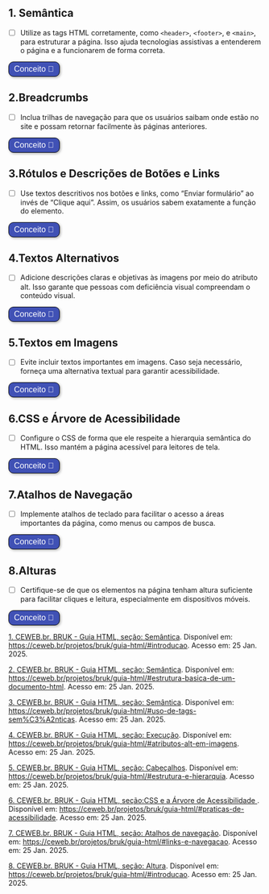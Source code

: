 
<style>
  button:not(#aumentar):not(#diminuir) {
    border: 1px solid black;
    padding: 5px 10px;
    border-radius: 10px;
    background-color: #4051B5;
    color: white;
    font-size: 16px;
    cursor: pointer;
    box-shadow: 2px 2px 5px rgba(0, 0, 0, 0.3);
    transition: background-color 0.3s, transform 0.3s;
  }
  button:not(#aumentar):not(#diminuir):hover {
    background-color: #0056b3;
    transform: scale(1.05);
  }
</style>
## 1. Semântica
 - [ ] Utilize as tags HTML corretamente, como `<header>`, `<footer>`, e `<main>`, para estruturar a página. Isso ajuda tecnologias assistivas a entenderem o página e a funcionarem de forma correta.

<button title="Conceito Checklists" class="botao-conceito" onclick="let el = document.getElementById('semantica-conceito'); el.style.display = el.style.display === 'none' ? 'block' : 'none';">
  Conceito 📖
</button>
<div id="semantica-conceito" style="display: none;">
O uso correto de tags semânticas permite que tecnologias assistivas, como leitores de tela  , interpretem melhor a estrutura da página. Isso beneficia usuários com deficiência visual, ajudando-os a navegar de maneira lógica e eficiente pelo conteúdo.<a href="https://ceweb.br/projetos/bruk/guia-html/#introducao" target="_blank">Guia de Boas Práticas UK-BR</a> <a href="#referencia-1">[1]</a>.
</div>


## 2.Breadcrumbs
 - [ ] Inclua trilhas de navegação para que os usuários saibam onde estão no site e possam retornar facilmente às páginas anteriores.

<button title="Conceito Checklists" class="botao-conceito" onclick="let el = document.getElementById('breadcrumb-conceito'); el.style.display = el.style.display === 'none' ? 'block' : 'none';">
  Conceito 📖
</button>
<div id="breadcrumb-conceito" style="display: none;">
As trilhas de navegação orientam os usuários sobre sua posição dentro do site, possibilitando um retorno fácil às páginas anteriores. Esse recurso é especialmente útil para pessoas com dificuldades cognitivas ou para quem depende de uma navegação estruturada. <a href="https://ceweb.br/projetos/bruk/guia-html/#introducao" target="_blank">Guia de Boas Práticas UK-BR</a> <a href="#referencia-2">[2]</a>.
</div>

## 3.Rótulos e Descrições de Botões e Links
 - [ ] Use textos descritivos nos botões e links, como “Enviar formulário” ao invés de “Clique aqui”. Assim, os usuários sabem exatamente a função do elemento.

<button title="Conceito Checklists" class="botao-conceito" onclick="let el = document.getElementById('rotulo-conceito'); el.style.display = el.style.display === 'none' ? 'block' : 'none';">
  Conceito 📖
</button>
<div id="rotulo-conceito" style="display: none;">
Textos descritivos tornam mais claro o propósito de botões e links, evitando ambiguidades como "Clique aqui". Isso facilita o uso por leitores de tela e melhora a experiência de navegação para todos, incluindo pessoas com deficiência visual ou motora. <a href="https://ceweb.br/projetos/bruk/guia-html/#introducao" target="_blank">Guia de Boas Práticas UK-BR</a> <a href="#referencia-3">[3]</a>.
</div>

## 4.Textos Alternativos
 - [ ] Adicione descrições claras e objetivas às imagens por meio do atributo alt. Isso garante que pessoas com deficiência visual compreendam o conteúdo visual.

<button title="Conceito Checklists" class="botao-conceito" onclick="let el = document.getElementById('alt-conceito'); el.style.display = el.style.display === 'none' ? 'block' : 'none';">
  Conceito 📖
</button>
<div id="alt-conceito" style="display: none;">
O atributo alt permite que leitores de tela descrevam o conteúdo de imagens para usuários cegos ou com baixa visão. Imagens sem texto alternativo são inacessíveis para essas pessoas, deixando-as sem acesso a informações importantes. <a href="https://ceweb.br/projetos/bruk/guia-html/#introducao" target="_blank">Guia de Boas Práticas UK-BR</a> <a href="#referencia-4">[4]</a>.
</div>

## 5.Textos em Imagens
 - [ ] Evite incluir textos importantes em imagens. Caso seja necessário, forneça uma alternativa textual para garantir acessibilidade.

<button title="Conceito Checklists" class="botao-conceito" onclick="let el = document.getElementById('imagens-conceito'); el.style.display = el.style.display === 'none' ? 'block' : 'none';">
  Conceito 📖
</button>
<div id="imagens-conceito" style="display: none;">
Incluir textos importantes em imagens pode impedir a acessibilidade, pois leitores de tela não conseguem interpretar texto dentro de imagens. Alternativas textuais são fundamentais para garantir que o conteúdo seja acessível a todos.<a href="https://ceweb.br/projetos/bruk/guia-html/#introducao" target="_blank">Guia de Boas Práticas UK-BR</a> <a href="#referencia-5">[5]</a>.
</div>

## 6.CSS e Árvore de Acessibilidade
 - [ ] Configure o CSS de forma que ele respeite a hierarquia semântica do HTML. Isso mantém a página acessível para leitores de tela.

<button title="Conceito Checklists" class="botao-conceito" onclick="let el = document.getElementById('css-conceito'); el.style.display = el.style.display === 'none' ? 'block' : 'none';">
  Conceito 📖
</button>
<div id="css-conceito" style="display: none;">
Um CSS bem configurado que respeita a semântica HTML preserva a hierarquia visual e estrutural da página. Isso é crucial para usuários que dependem de leitores de tela ou outras tecnologias assistivas, garantindo que a navegação seja intuitiva. <a href="https://ceweb.br/projetos/bruk/guia-html/#introducao" target="_blank">Guia de Boas Práticas UK-BR</a> <a href="#referencia-6">[6]</a>.
</div>

## 7.Atalhos de Navegação
 - [ ] Implemente atalhos de teclado para facilitar o acesso a áreas importantes da página, como menus ou campos de busca.

 <button title="Conceito Checklists" class="botao-conceito" onclick="let el = document.getElementById('atalhos-conceito'); el.style.display = el.style.display === 'none' ? 'block' : 'none';">
  Conceito 📖
</button>
<div id="atalhos-conceito" style="display: none;">
 Atalhos de teclado tornam o site mais acessível para pessoas com deficiência motora ou que preferem navegar sem o uso de um mouse. Eles também agilizam a navegação para usuários avançados..<a href="https://ceweb.br/projetos/bruk/guia-html/#introducao" target="_blank">Guia de Boas Práticas UK-BR</a> <a href="#referencia-7"/>[7]</a>.
</div>

## 8.Alturas
 - [ ] Certifique-se de que os elementos na página tenham altura suficiente para facilitar cliques e leitura, especialmente em dispositivos móveis.

 <button title="Conceito Checklists" class="botao-conceito" onclick="let el = document.getElementById('altura-conceito'); el.style.display = el.style.display === 'none' ? 'block' : 'none';">
  Conceito 📖
</button>
<div id="altura-conceito" style="display: none;">
Garantir alturas adequadas para áreas clicáveis melhora a usabilidade em dispositivos móveis e para pessoas com dificuldade motora. Isso evita cliques acidentais e torna a interação com a página mais confortável.<a href="https://ceweb.br/projetos/bruk/guia-html/#introducao" target="_blank">Guia de Boas Práticas UK-BR</a> <a href="#referencia-8">[8]</a>.
</div>



<a id="referencia-1" href="https://ceweb.br/projetos/bruk/guia-html/#introducao" target="_blank">1. CEWEB.br. BRUK - Guia HTML, seção: Semântica</a>. Disponível em: https://ceweb.br/projetos/bruk/guia-html/#introducao. Acesso em: 25 Jan. 2025.

<a id="referencia-2" href="https://ceweb.br/projetos/bruk/guia-html/#estrutura-basica-de-um-documento-html" target="_blank">2. CEWEB.br. BRUK - Guia HTML, seção: Semântica</a>. Disponível em: https://ceweb.br/projetos/bruk/guia-html/#estrutura-basica-de-um-documento-html. Acesso em: 25 Jan. 2025.

<a id="referencia-3" href="https://ceweb.br/projetos/bruk/guia-html/#uso-de-tags-sem%C3%A2nticas" target="_blank">3. CEWEB.br. BRUK - Guia HTML, seção: Semântica</a>. Disponível em: https://ceweb.br/projetos/bruk/guia-html/#uso-de-tags-sem%C3%A2nticas. Acesso em: 25 Jan. 2025.

<a id="referencia-4" href="https://ceweb.br/projetos/bruk/guia-html/#atributos-alt-em-imagens" target="_blank">4. CEWEB.br. BRUK - Guia HTML, seção: Execução</a>. Disponível em: https://ceweb.br/projetos/bruk/guia-html/#atributos-alt-em-imagens. Acesso em: 25 Jan. 2025.

<a id="referencia-5" href="https://ceweb.br/projetos/bruk/guia-html/#estrutura-e-hierarquia" target="_blank">5. CEWEB.br. BRUK - Guia HTML, seção: Cabeçalhos</a>. Disponível em: https://ceweb.br/projetos/bruk/guia-html/#estrutura-e-hierarquia. Acesso em: 25 Jan. 2025.

<a id="referencia-6" href="https://ceweb.br/projetos/bruk/guia-html/#praticas-de-acessibilidade" target="_blank">6. CEWEB.br. BRUK - Guia HTML, seção:CSS e a Árvore de Acessibilidade </a>. Disponível em: https://ceweb.br/projetos/bruk/guia-html/#praticas-de-acessibilidade. Acesso em: 25 Jan. 2025.

<a id="referencia-7" href="https://ceweb.br/projetos/bruk/guia-html/#links-e-navegacao" target="_blank">7. CEWEB.br. BRUK - Guia HTML, seção: Atalhos de navegação</a>. Disponível em: https://ceweb.br/projetos/bruk/guia-html/#links-e-navegacao. Acesso em: 25 Jan. 2025.

<a id="referencia-8" href="https://ceweb.br/projetos/bruk/guia-html/#atalhos-de-teclado" target="_blank">8. CEWEB.br. BRUK - Guia HTML, seção: Altura</a>. Disponível em: https://ceweb.br/projetos/bruk/guia-html/#introducao. Acesso em: 25 Jan. 2025.
